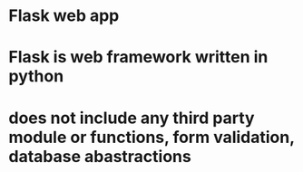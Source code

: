 # Flask web app
# Flask is web framework written in python
# does not include any third party module or functions, form validation, database abastractions

